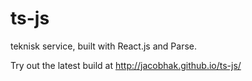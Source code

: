 # ts-js
teknisk service, built with React.js and Parse.

Try out the latest build at http://jacobhak.github.io/ts-js/

